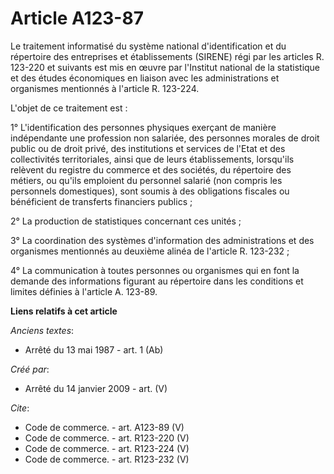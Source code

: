 # Article A123-87

Le traitement informatisé du système national d'identification et du répertoire des entreprises et établissements (SIRENE)
régi par les articles R. 123-220 et suivants est mis en œuvre par l'Institut national de la statistique et des études
économiques en liaison avec les administrations et organismes mentionnés à l'article R. 123-224.

L'objet de ce traitement est : 

1° L'identification des personnes physiques exerçant de manière indépendante une profession non salariée, des personnes
morales de droit public ou de droit privé, des institutions et services de l'Etat et des collectivités territoriales, ainsi
que de leurs établissements, lorsqu'ils relèvent du registre du commerce et des sociétés, du répertoire des métiers, ou
qu'ils emploient du personnel salarié (non compris les personnels domestiques), sont soumis à des obligations fiscales ou
bénéficient de transferts financiers publics ; 

2° La production de statistiques concernant ces unités ; 

3° La coordination des systèmes d'information des administrations et des organismes mentionnés au deuxième alinéa de
l'article R. 123-232 ; 

4° La communication à toutes personnes ou organismes qui en font la demande des informations figurant au répertoire dans les
conditions et limites définies à l'article A. 123-89.

**Liens relatifs à cet article**

_Anciens textes_:

  - Arrêté du 13 mai 1987 - art. 1 (Ab)

_Créé par_:

  - Arrêté du 14 janvier 2009 - art. (V)

_Cite_:

  - Code de commerce. - art. A123-89 (V)
  - Code de commerce. - art. R123-220 (V)
  - Code de commerce. - art. R123-224 (V)
  - Code de commerce. - art. R123-232 (V)
